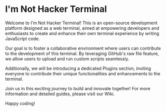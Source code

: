 # I'm Not Hacker Terminal

Welcome to I'm Not Hacker Terminal! This is an open-source development platform designed as a web terminal, aimed at empowering developers and enthusiasts to create and enhance their own terminal experience by writing JavaScript code.

Our goal is to foster a collaborative environment where users can contribute to the development of this terminal. By leveraging GitHub's raw file feature, we allow users to upload and run custom scripts seamlessly.

Additionally, we will be introducing a dedicated Plugins section, inviting everyone to contribute their unique functionalities and enhancements to the terminal.

Join us in this exciting journey to build and innovate together! For more information and detailed guides, please visit our Wiki.

Happy coding!
